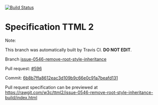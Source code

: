 [![Build Status](https://travis-ci.org/w3c/ttml2.svg?branch=issue-0546-remove-root-style-inheritance)](https://travis-ci.org/w3c/ttml2)


# Specification TTML 2


Note:


This branch was automatically built by Travis CI. <b>DO NOT EDIT</b>.


 Branch [issue-0546-remove-root-style-inheritance](https://github.com/w3c/ttml2/tree/issue-0546-remove-root-style-inheritance)


 Pull request: [#596](https://github.com/w3c/ttml2/pull/596)


 Commit: [6b8b7ffa8612eac3d109b9c66e0c91a7beafd131](https://github.com/w3c/ttml2/commit/6b8b7ffa8612eac3d109b9c66e0c91a7beafd131)

Pull request specification can be previewed at https://rawgit.com/w3c/ttml2/issue-0546-remove-root-style-inheritance-build/index.html



